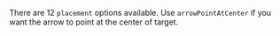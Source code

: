 There are 12 `placement` options available. Use `arrowPointAtCenter` if you want the arrow to point at the center of target.